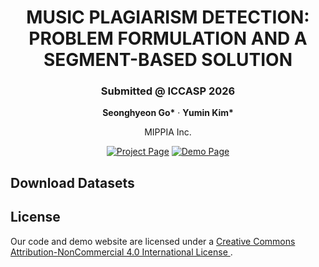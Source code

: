 <div align="center">

#  MUSIC PLAGIARISM DETECTION: PROBLEM FORMULATION AND A SEGMENT-BASED SOLUTION

<h3>Submitted @ ICCASP 2026</h3>

<p>
  <b>Seonghyeon Go*</b> · <b>Yumin Kim*</b> 
</p>

<p>MIPPIA Inc.</p>

[![Project Page](https://img.shields.io/badge/Project-Website-blue)](https://mippia.github.io/ICASSP2026-MPD/)
[![Demo Page](https://img.shields.io/badge/Demo-Page-red)]()

</div>

## Download Datasets

## License
Our code and demo website are licensed under a 
  <a href="https://creativecommons.org/licenses/by-nc/4.0/" 
     class="text-blue-500 hover:underline">
    Creative Commons Attribution-NonCommercial 4.0 International License
  </a>.
